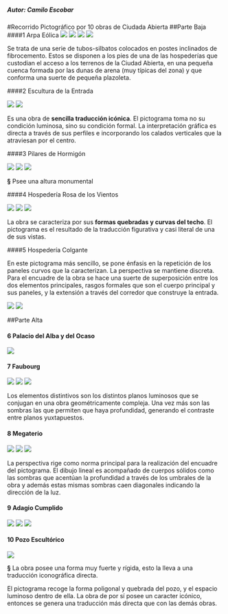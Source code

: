 ##### Autor: Camilo Escobar
#Recorrido Pictográfico por 10 obras de Ciudada Abierta
##Parte Baja
####1 Arpa Eólica
![](i/croquis/cen_arpaeolica.jpg)
![](i/croquis/cen_arpaeolica1.jpg)
![](i/croquis/cen_arpaeolicaesq.jpg)
![](i/croquis/cen_arpaeolicaesq1.jpg)


<p>Se trata de una serie de tubos-silbatos colocados en postes inclinados de fibrocemento. Estos se disponen a los pies de una de las hospederías que custodian el acceso a los terrenos de la Ciudad Abierta, en una pequeña cuenca formada por las dunas de arena (muy típicas del zona) y que conforma una suerte de pequeña plazoleta.</p>

####2 Escultura de la Entrada

![](i/croquis/cen_esculturaentrada.jpg)
![](i/croquis/cen_esculturaentradaesq.jpg)

<p>Es una obra de <b>sencilla traducción icónica</b>. El pictograma toma no su condición luminosa, sino su condición formal. La interpretación gráfica es directa a través de sus perfiles e incorporando los calados verticales que la atraviesan por el centro.</p>

####3 Pilares de Hormigón

![](i/croquis/cen_pilareshormigon.jpg)
![](i/croquis/cen_pilareshormigonesq.jpg)
![](i/croquis/cen_pilareshormigonico1.jpg)

<p><b>§</b> Psee una altura monumental<p>

####4 Hospedería Rosa de los Vientos

![](i/croquis/IMG_0010.jpg)
![](i/croquis/esquema/cen_rosavientosesq.jpg)
![](i/croquis/cen_rosavientosesq1.jpg)

<p>La obra se caracteriza por sus <b>formas quebradas y curvas del techo</b>. El pictograma es el resultado de la traducción figurativa y casi literal de una de sus vistas.</p>

####5 Hospedería Colgante

<p>En este pictograma más sencillo, se pone énfasis en la repetición de los paneles curvos que la caracterizan. La perspectiva se mantiene discreta. Para el encuadre de la obra se hace una suerte de superposición entre los dos elementos principales, rasgos formales que son el cuerpo principal y sus paneles, y la extensión a través del corredor que construye la entrada.</p>

![](i/croquis/IMG_0008.jpg)
![](i/croquis/cen_hospederiacolganteesq.jpg)

##Parte Alta
#### 6 Palacio del Alba y del Ocaso

![](i/croquis/cen_palacio.jpg)



#### 7 Faubourg

![](i/croquis/cen_faubourg.jpg)
![](i/croquis/cen_faubourg1.jpg)
![](i/croquis/cen_faubourgesq.jpg)

<p>Los elementos distintivos son los distintos planos luminosos que se conjugan en una obra geométricamente compleja. Una vez más son las sombras las que permiten que haya profundidad, generando el contraste entre planos yuxtapuestos.</p>

#### 8 Megaterio


![](i/croquis/cen_megaterio.jpg)
![](i/croquis/cen_megaterio1.jpg)
![](i/croquis/cen_megaterioesq.jpg)
<p>La perspectiva rige como norma principal para la realización del encuadre del pictograma. El dibujo lineal es acompañado de cuerpos sólidos como las sombras que acentúan la profundidad a través de los umbrales de la obra y además estas mismas sombras caen diagonales indicando la dirección de la luz.</p>


#### 9 Adagio Cumplido

![](i/croquis/cen_adagiocumplido.jpg)
![](i/croquis/cen_adagiocumplido.jpg)
![](i/croquis/cen_adagiocumplidoesq.jpg)

#### 10 Pozo Escultórico

![](i/croquis/cen_pozo.jpg)

<p><b>§</b> La obra posee una forma
muy fuerte y rígida, esto la
lleva a una traducción
iconográfica directa.<p> 

<p>El pictograma recoge la forma poligonal y quebrada del pozo, y el espacio luminoso dentro de ella. La obra de por sí posee un caracter icónico, entonces se genera una traducción más directa que con las demás obras.</p>


